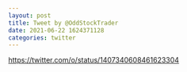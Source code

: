 ```yaml
--- 
layout: post 
title: Tweet by @OddStockTrader 
date: 2021-06-22 1624371128 
categories: twitter 
--- 
```

https://twitter.com/o/status/1407340608461623304